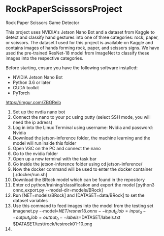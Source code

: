 # RockPaperScisssorsProject
Rock Paper Scissors Game Detector

This project uses NVIDIA's Jetson Nano Bot and a dataset from Kaggle to detect and classify hand gestures into one of three categories: rock, paper, or scissors. The dataset I used for this project is available on Kaggle and contains images of hands forming rock, paper, and scissors signs. We have used the pre-trained ResNet-18 model from ImageNet to classify these images into the respective categories.

Before starting, ensure you have the following software installed: 

- NVIDIA Jetson Nano Bot
- Python 3.6 or later
- CUDA toolkit
- PyTorch

https://imgur.com/ZBGReib

1. Set up the nvdia nano bot
2. Connect the nano to your pc using putty (select SSH mode, you will need the ip adress)
3. Log in into the Linux Terminal using username: Nvidia and password: Nvidia
4. Download the jetson-inference folder, the machine learning and the model will run inside this folder
5. Open VSC on the PC and connect the nano
6. Go to the nvidia folder
7. Open up a new terminal with the task bar  
8. Go inside the jetson-inference folder using cd jetson-inference/
9. Now the docker command will be used to enter the docker container  [./docker/run.sh]
10. Download the BRock model which can be found in the repository
11. Enter cd python/training/classification and export the model [python3 onnx_export.py --model-dir=models/BRock]
12. Run [NET=models/BRock] and [DATASET=data/BRock] to set the dataset variables
13. Use this command to feed images into the model from the testing set imagenet.py --model=$NET/resnet18.onnx --input_blob=input_0 --output_blob=output_0 --labels=$DATASET/labels.txt $DATASET/test/rock/testrock01-10.png
14. 
